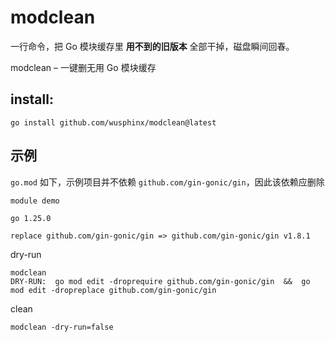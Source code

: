 # modclean

一行命令，把 Go 模块缓存里 **用不到的旧版本** 全部干掉，磁盘瞬间回春。

modclean – 一键删无用 Go 模块缓存  
## install:  
`go install github.com/wusphinx/modclean@latest`  

## 示例
`go.mod` 如下，示例项目并不依赖 `github.com/gin-gonic/gin`，因此该依赖应删除
```
module demo

go 1.25.0

replace github.com/gin-gonic/gin => github.com/gin-gonic/gin v1.8.1
```

dry-run
```
modclean
DRY-RUN:  go mod edit -droprequire github.com/gin-gonic/gin  &&  go mod edit -dropreplace github.com/gin-gonic/gin
```

clean
```
modclean -dry-run=false
```
